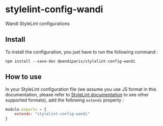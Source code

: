 # stylelint-config-wandi

Wandi StyleLint configurations

## Install

To install the configuration, you just have to run the following command :

```
npm install --save-dev @wandiparis/stylelint-config-wandi
```

## How to use

In your StyleLint configuration file (we assume you use JS format in this
documentation, please refer to
[StyleLint documentation](http://stylelint.io/user-guide/configuration/#loading-the-configuration-object)
to see other supported formats), add the following `extends` property :

```js
module.exports = {
    extends: "stylelint-config-wandi"
}
```
